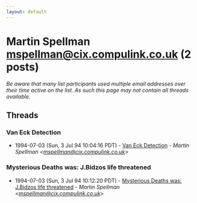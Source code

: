 ```yaml
---
layout: default
---
```


# Martin Spellman <mspellman@cix.compulink.co.uk> (2 posts)

_Be aware that many list participants used multiple email addresses over their time active on the list. As such this page may not contain all threads available._

## Threads

### Van Eck Detection
+ 1994-07-03 (Sun, 3 Jul 94 10:04:16 PDT) - [Van Eck Detection](/archive/1994/07/1623c3c1e91260d4114c55ddfbff265df384cf41cdecb6c1d48b06f881b4afe4) - _Martin Spellman \<mspellman@cix.compulink.co.uk\>_

### Mysterious Deaths was: J.Bidzos life threatened
+ 1994-07-03 (Sun, 3 Jul 94 10:12:20 PDT) - [Mysterious Deaths was: J.Bidzos life threatened](/archive/1994/07/ce8e97471a97699962a4d48b45573f94ec836c45bb7a341290ca3568563ae9c4) - _Martin Spellman \<mspellman@cix.compulink.co.uk\>_

